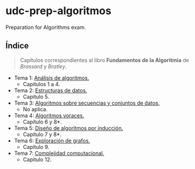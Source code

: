 # udc-prep-algoritmos

Preparation for Algorithms exam.

## Índice

> Capítulos correspondientes al libro **Fundamentos de la Algoritmia** de *Brassard* y *Bratley*.

- Tema 1: [Análisis de algoritmos.](./tema1)
  - Capítulos 1 a 4.
- Tema 2: [Estructuras de datos.](./tema2)
  - Capítulo 5.
- Tema 3: [Algoritmos sobre secuencias y conjuntos de datos.](./tema3)
  - No aplica.
- Tema 4: [Algoritmos voraces.](./tema4)
  - Capítulo 6 y 8*.
- Tema 5: [Diseño de algoritmos por inducción.](./tema5)
  - Capítulo 7 y 8*.
- Tema 6: [Exploración de grafos.](./tema6)
  - Capítulo 9.
- Tema 7: [Complejidad computacional.](./tema7)
  - Capítulo 12.
